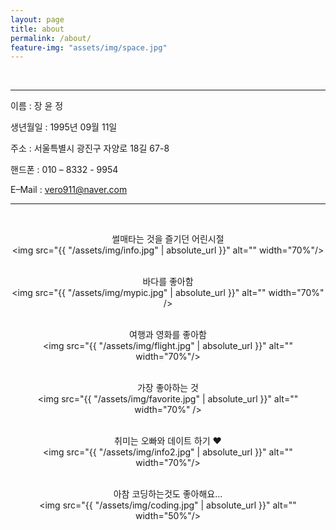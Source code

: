 ```yaml
---
layout: page
title: about
permalink: /about/
feature-img: "assets/img/space.jpg"
---
```


<br />

***

이름 : 장 윤 정 <br />

생년월일 : 1995년 09월 11일<br />

주소 : 서울특별시 광진구 자양로 18길 67-8 <br />

핸드폰 : 010 – 8332 - 9954 <br />

E–Mail : vero911@naver.com <br />

***

<br />

<center>

썰매타는 것을 즐기던 어린시절 <br />
<img src="{{ "/assets/img/info.jpg" | absolute_url }}" alt="" width="70%"/> <br /> <br />

바다를 좋아함<br />
<img src="{{ "/assets/img/mypic.jpg" | absolute_url }}" alt="" width="70%" /><br /> <br />

여행과 영화를 좋아함 <br />
<img src="{{ "/assets/img/flight.jpg" | absolute_url }}" alt="" width="70%"/><br /> <br />

가장 좋아하는 것<br />
<img src="{{ "/assets/img/favorite.jpg" | absolute_url }}" alt="" width="70%" /><br /> <br />

취미는 오빠와 데이트 하기 :heart: <br />
<img src="{{ "/assets/img/info2.jpg" | absolute_url }}" alt="" width="70%"/><br /> <br />

아참 코딩하는것도 좋아해요...<br />
<img src="{{ "/assets/img/coding.jpg" | absolute_url }}" alt="" width="50%"/><br />
</center>
